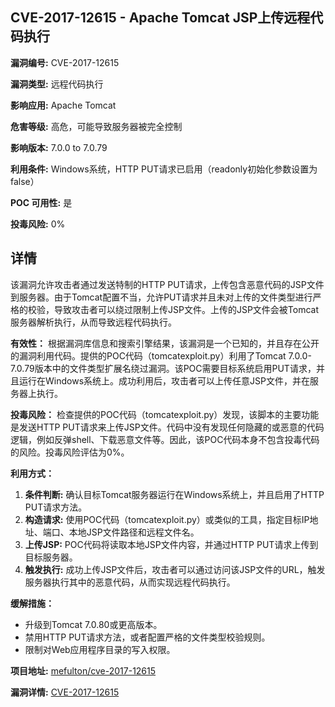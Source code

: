 ## CVE-2017-12615 - Apache Tomcat JSP上传远程代码执行

**漏洞编号:** CVE-2017-12615

**漏洞类型:** 远程代码执行

**影响应用:** Apache Tomcat

**危害等级:** 高危，可能导致服务器被完全控制

**影响版本:** 7.0.0 to 7.0.79

**利用条件:** Windows系统，HTTP PUT请求已启用（readonly初始化参数设置为false）

**POC 可用性:** 是

**投毒风险:** 0%

## 详情

该漏洞允许攻击者通过发送特制的HTTP PUT请求，上传包含恶意代码的JSP文件到服务器。由于Tomcat配置不当，允许PUT请求并且未对上传的文件类型进行严格的校验，导致攻击者可以绕过限制上传JSP文件。上传的JSP文件会被Tomcat服务器解析执行，从而导致远程代码执行。

**有效性：** 根据漏洞库信息和搜索引擎结果，该漏洞是一个已知的，并且存在公开的漏洞利用代码。提供的POC代码（tomcatexploit.py）利用了Tomcat 7.0.0-7.0.79版本中的文件类型扩展名绕过漏洞。该POC需要目标系统启用PUT请求，并且运行在Windows系统上。成功利用后，攻击者可以上传任意JSP文件，并在服务器上执行。

**投毒风险：** 检查提供的POC代码（tomcatexploit.py）发现，该脚本的主要功能是发送HTTP PUT请求来上传JSP文件。代码中没有发现任何隐藏的或恶意的代码逻辑，例如反弹shell、下载恶意文件等。因此，该POC代码本身不包含投毒代码的风险。投毒风险评估为0%。

**利用方式：**
1.  **条件判断:** 确认目标Tomcat服务器运行在Windows系统上，并且启用了HTTP PUT请求方法。
2.  **构造请求:** 使用POC代码（tomcatexploit.py）或类似的工具，指定目标IP地址、端口、本地JSP文件路径和远程文件名。
3.  **上传JSP:** POC代码将读取本地JSP文件内容，并通过HTTP PUT请求上传到目标服务器。
4.  **触发执行:** 成功上传JSP文件后，攻击者可以通过访问该JSP文件的URL，触发服务器执行其中的恶意代码，从而实现远程代码执行。

**缓解措施：**
*   升级到Tomcat 7.0.80或更高版本。
*   禁用HTTP PUT请求方法，或者配置严格的文件类型校验规则。
*   限制对Web应用程序目录的写入权限。

**项目地址:** [mefulton/cve-2017-12615](https://github.com/mefulton/cve-2017-12615)

**漏洞详情:** [CVE-2017-12615](https://nvd.nist.gov/vuln/detail/CVE-2017-12615)
